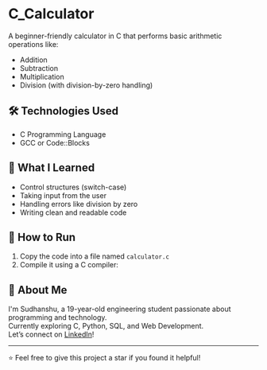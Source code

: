 # C_Calculator

A beginner-friendly calculator in C that performs basic arithmetic operations like:

- Addition
- Subtraction
- Multiplication
- Division (with division-by-zero handling)

## 🛠️ Technologies Used
- C Programming Language
- GCC or Code::Blocks

## 🧠 What I Learned
- Control structures (switch-case)
- Taking input from the user
- Handling errors like division by zero
- Writing clean and readable code

## 🚀 How to Run

1. Copy the code into a file named `calculator.c`
2. Compile it using a C compiler:



## 📌 About Me

I'm Sudhanshu, a 19-year-old engineering student passionate about programming and technology.  
Currently exploring C, Python, SQL, and Web Development.  
Let’s connect on [LinkedIn](https://linkedin.com/in/sudhanshu8sharma)!

---

⭐️ Feel free to give this project a star if you found it helpful!

